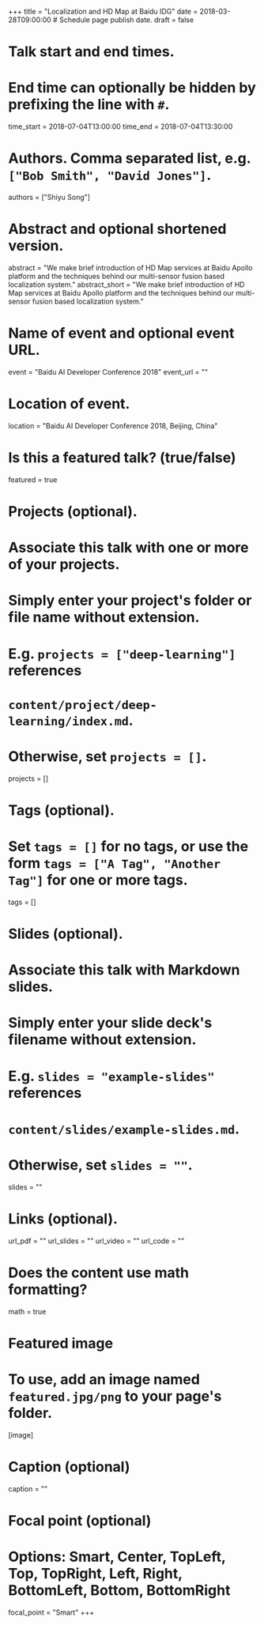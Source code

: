 +++
title = "Localization and HD Map at Baidu IDG" 
date = 2018-03-28T09:00:00  # Schedule page publish date.
draft = false

# Talk start and end times.
#   End time can optionally be hidden by prefixing the line with `#`.
time_start = 2018-07-04T13:00:00
time_end = 2018-07-04T13:30:00

# Authors. Comma separated list, e.g. `["Bob Smith", "David Jones"]`.
authors = ["Shiyu Song"]

# Abstract and optional shortened version.
abstract = "We make brief introduction of HD Map services at Baidu Apollo platform and the techniques behind our multi-sensor fusion based localization system."
abstract_short = "We make brief introduction of HD Map services at Baidu Apollo platform and the techniques behind our multi-sensor fusion based localization system."

# Name of event and optional event URL.
event = "Baidu AI Developer Conference 2018"
event_url = ""

# Location of event.
location = "Baidu AI Developer Conference 2018, Beijing, China"

# Is this a featured talk? (true/false)
featured = true

# Projects (optional).
#   Associate this talk with one or more of your projects.
#   Simply enter your project's folder or file name without extension.
#   E.g. `projects = ["deep-learning"]` references 
#   `content/project/deep-learning/index.md`.
#   Otherwise, set `projects = []`.
projects = []

# Tags (optional).
#   Set `tags = []` for no tags, or use the form `tags = ["A Tag", "Another Tag"]` for one or more tags.
tags = []

# Slides (optional).
#   Associate this talk with Markdown slides.
#   Simply enter your slide deck's filename without extension.
#   E.g. `slides = "example-slides"` references 
#   `content/slides/example-slides.md`.
#   Otherwise, set `slides = ""`.
slides = ""

# Links (optional).
url_pdf = ""
url_slides = ""
url_video = ""
url_code = ""

# Does the content use math formatting?
math = true

# Featured image
# To use, add an image named `featured.jpg/png` to your page's folder. 
[image]
  # Caption (optional)
  caption = ""

  # Focal point (optional)
  # Options: Smart, Center, TopLeft, Top, TopRight, Left, Right, BottomLeft, Bottom, BottomRight
  focal_point = "Smart"
+++

